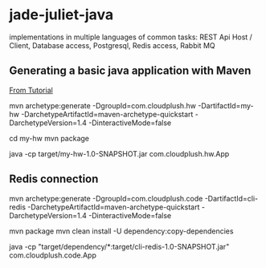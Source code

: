 # jade-juliet-java
 implementations in multiple languages of common tasks: REST Api Host / Client, Database access, Postgresql, Redis access, Rabbit MQ

## Generating a basic java application with Maven 

[From Tutorial](https://maven.apache.org/guides/getting-started/maven-in-five-minutes.html)

 mvn archetype:generate -DgroupId=com.cloudplush.hw -DartifactId=my-hw -DarchetypeArtifactId=maven-archetype-quickstart -DarchetypeVersion=1.4 -DinteractiveMode=false

 cd my-hw 
 mvn package

 java -cp target/my-hw-1.0-SNAPSHOT.jar com.cloudplush.hw.App

 ## Redis connection 

mvn archetype:generate -DgroupId=com.cloudplush.code -DartifactId=cli-redis -DarchetypeArtifactId=maven-archetype-quickstart -DarchetypeVersion=1.4 -DinteractiveMode=false

mvn package
mvn clean install -U dependency:copy-dependencies

java -cp "target/dependency/*:target/cli-redis-1.0-SNAPSHOT.jar" com.cloudplush.code.App